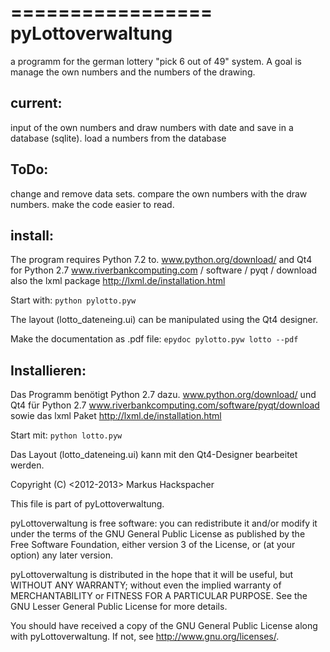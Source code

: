 =================
pyLottoverwaltung
=================

a programm for the german lottery "pick 6 out of 49" system.
A goal is manage the own numbers and the numbers of the drawing.


current:
--------

input of the own numbers and draw numbers with date and save in a database (sqlite).
load a numbers from the database

ToDo:
-----

change and remove data sets.
compare the own numbers with the draw numbers.
make the code easier to read.

install:
--------

The program requires Python 7.2 to. www.python.org/download/
and Qt4 for Python 2.7 www.riverbankcomputing.com / software / pyqt / download
also the lxml package http://lxml.de/installation.html

Start with:
```python pylotto.pyw```

The layout (lotto_dateneing.ui) can be manipulated using the Qt4 designer.

Make the documentation as .pdf file:
```epydoc pylotto.pyw lotto --pdf```

Installieren:
-------------

Das Programm benötigt Python 2.7 dazu. www.python.org/download/ 
und Qt4 für Python 2.7 www.riverbankcomputing.com/software/pyqt/download
sowie das lxml Paket http://lxml.de/installation.html

Start mit: 
```python lotto.pyw```

Das Layout (lotto_dateneing.ui) kann mit den Qt4-Designer bearbeitet werden.


Copyright (C) <2012-2013> Markus Hackspacher

This file is part of pyLottoverwaltung.

pyLottoverwaltung is free software: you can redistribute it and/or modify
it under the terms of the GNU General Public License as published by
the Free Software Foundation, either version 3 of the License, or
(at your option) any later version.

pyLottoverwaltung is distributed in the hope that it will be useful,
but WITHOUT ANY WARRANTY; without even the implied warranty of
MERCHANTABILITY or FITNESS FOR A PARTICULAR PURPOSE.  See the
GNU Lesser General Public License for more details.

You should have received a copy of the GNU General Public License
along with pyLottoverwaltung.  If not, see <http://www.gnu.org/licenses/>.

